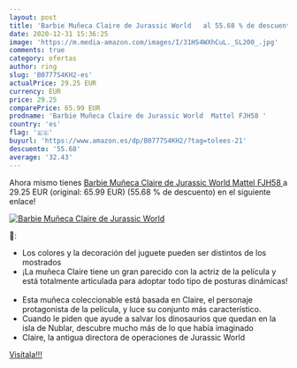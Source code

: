```yaml
---
layout: post
title: 'Barbie Muñeca Claire de Jurassic World   al 55.68 % de descuento'
date: 2020-12-31 15:36:25
image: 'https://m.media-amazon.com/images/I/31HS4WXhCuL._SL200_.jpg'
comments: true
category: ofertas
author: ring
slug: 'B0777S4KH2-es'
actualPrice: 29.25 EUR
currency: EUR
price: 29.25
comparePrice: 65.99 EUR
prodname: 'Barbie Muñeca Claire de Jurassic World  Mattel FJH58 '
country: 'es'
flag: '🇪🇸'
buyurl: 'https://www.amazon.es/dp/B0777S4KH2/?tag=tolees-21'
descuento: '55.68'
average: '32.43'
---
```


Ahora mismo tienes [Barbie Muñeca Claire de Jurassic World  Mattel FJH58 ](https://www.amazon.es/dp/B0777S4KH2/?tag=tolees-21) a 29.25 EUR (original: 65.99 EUR) (55.68 %  de descuento) en el siguiente enlace!

[![Barbie Muñeca Claire de Jurassic World  ](https://m.media-amazon.com/images/I/31HS4WXhCuL._SL200_.jpg)](https://www.amazon.es/dp/B0777S4KH2/?tag=tolees-21)

🔎:

- Los colores y la decoración del juguete pueden ser distintos de los mostrados
- ¡La muñeca Claire tiene un gran parecido con la actriz de la película y está totalmente articulada para adoptar todo tipo de posturas dinámicas! ​
- Esta muñeca coleccionable está basada en Claire, el personaje protagonista de la película, y luce su conjunto más característico. ​
- Cuando le piden que ayude a salvar los dinosaurios que quedan en la isla de Nublar, descubre mucho más de lo que había imaginado
- Claire, la antigua directora de operaciones de Jurassic World

[Visítala!!!](https://www.amazon.es/dp/B0777S4KH2/?tag=tolees-21)
